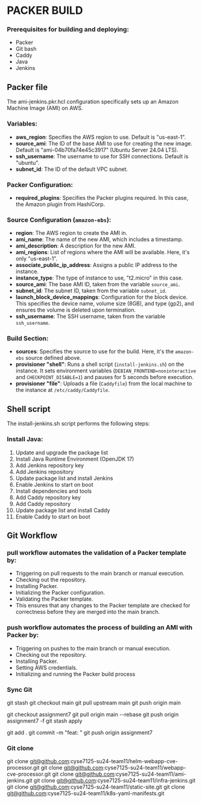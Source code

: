 # PACKER BUILD

###   Prerequisites for building and deploying:

- Packer
- Git bash
- Caddy
- Java
- Jenkins


## Packer file

The ami-jenkins.pkr.hcl configuration specifically sets up an Amazon Machine Image (AMI) on AWS.

### Variables:
- **aws_region**: Specifies the AWS region to use. Default is "us-east-1".
- **source_ami**: The ID of the base AMI to use for creating the new image. Default is "ami-04b70fa74e45c3917" (Ubuntu Server 24.04 LTS).
- **ssh_username**: The username to use for SSH connections. Default is "ubuntu".
- **subnet_id**: The ID of the default VPC subnet.

### Packer Configuration:
- **required_plugins**: Specifies the Packer plugins required. In this case, the Amazon plugin from HashiCorp.
  
### Source Configuration (`amazon-ebs`):
- **region**: The AWS region to create the AMI in.
- **ami_name**: The name of the new AMI, which includes a timestamp.
- **ami_description**: A description for the new AMI.
- **ami_regions**: List of regions where the AMI will be available. Here, it's only "us-east-1".
- **associate_public_ip_address**: Assigns a public IP address to the instance.
- **instance_type**: The type of instance to use, "t2.micro" in this case.
- **source_ami**: The base AMI ID, taken from the variable `source_ami`.
- **subnet_id**: The subnet ID, taken from the variable `subnet_id`.
- **launch_block_device_mappings**: Configuration for the block device. This specifies the device name, volume size (8GB), and type (gp2), and ensures the volume is deleted upon termination.
- **ssh_username**: The SSH username, taken from the variable `ssh_username`.

### Build Section:
- **sources**: Specifies the source to use for the build. Here, it's the `amazon-ebs` source defined above.
- **provisioner "shell"**: Runs a shell script (`install-jenkins.sh`) on the instance. It sets environment variables (`DEBIAN_FRONTEND=noninteractive` and `CHECKPOINT_DISABLE=1`) and pauses for 5 seconds before execution.
- **provisioner "file"**: Uploads a file (`Caddyfile`) from the local machine to the instance at `/etc/caddy/Caddyfile`.

## Shell script

The install-jenkins.sh script performs the following steps:

### Install Java:

1. Update and upgrade the package list
2. Install Java Runtime Environment (OpenJDK 17)
3. Add Jenkins repository key
4. Add Jenkins repository
5. Update package list and install Jenkins
6. Enable Jenkins to start on boot
7. Install dependencies and tools
8. Add Caddy repository key
9. Add Caddy repository
10. Update package list and install Caddy
11. Enable Caddy to start on boot


## Git Workflow

### pull workflow automates the validation of a Packer template by:

- Triggering on pull requests to the main branch or manual execution.
- Checking out the repository.
- Installing Packer.
- Initializing the Packer configuration.
- Validating the Packer template.
- This ensures that any changes to the Packer template are checked for correctness before they are merged into the main branch.


### push workflow automates the process of building an AMI with Packer by:

- Triggering on pushes to the main branch or manual execution.
- Checking out the repository.
- Installing Packer.
- Setting AWS credentials.
- Initializing and running the Packer build process


### Sync Git

git stash
git checkout main
git pull upstream main
git push origin main


git checkout assignment7
git pull origin main --rebase
git push origin assignment7 -f
git stash apply

git add .
git commit -m "feat: "
git push origin assignment7

###  Git clone
git clone git@github.com:cyse7125-su24-team11/helm-webapp-cve-processor.git
git clone git@github.com:cyse7125-su24-team11/webapp-cve-processor.git
git clone git@github.com:cyse7125-su24-team11/ami-jenkins.git
git clone git@github.com:cyse7125-su24-team11/infra-jenkins.git
git clone git@github.com:cyse7125-su24-team11/static-site.git
git clone git@github.com:cyse7125-su24-team11/k8s-yaml-manifests.git
